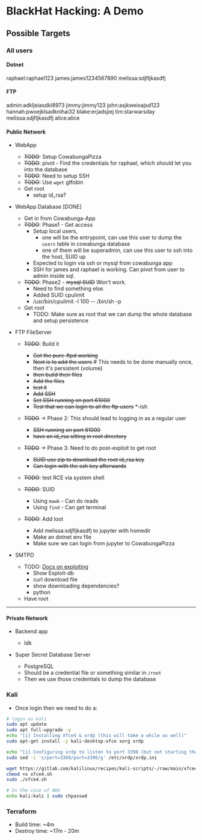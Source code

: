 # BlackHat Hacking: A Demo

## Possible Targets
### All users
#### Dotnet
raphael:raphael123
james:james1234567890
melissa:sdjfljkasdfj

#### FTP
admin:adkljeiasdkl8973
jimmy:jimmy123
john:asjkweioajsd123
hannah:pwoejklsadknihai32
blake:erjadsjiej
tim:starwarsday
melissa:sdjfljkasdfj
alice:alice

#### Public Network
- WebApp
    - ~~TODO~~: Setup CowabungaPizza
    - ~~TODO~~: pivot - Find the credentials for raphael, which should let you into the database
    - ~~TODO~~: Need to setup SSH
    - ~~TODO~~: Use `wget` gtfobin
    - Get root
        - setup id_rsa?

- WebApp Database [DONE]
    - Get in from Cowabunga-App
    - ~~TODO~~: Phase1 - Get access
        - Setup local users, 
            - one will be the entrypoint, can use this user to dump the `users` table in cowabunga database
            - one of them will be superadmin, can use this user to ssh into the host, SUID up
        - Expected to login via ssh or mysql from cowabunga app
        - SSH for james and raphael is working. Can pivot from user to admin inside sql.
    - ~~TODO~~: Phase2 - ~~mysql SUID~~ Won't work.
        - Need to find something else.
        - Added SUID cpulimit
        - /usr/bin/cpulimit -l 100 -- /bin/sh -p
    - Get root
        - TODO: Make sure as root that we can dump the whole database and setup persistence

- FTP FileServer
    - ~~TODO~~: Build it
        - ~~Got the pure-ftpd working~~
        - ~~Next is to add the users~~ # This needs to be done manually once, then it's persistent (volume)
        - ~~then build their files~~
        - ~~Add the files~~
        - ~~test it~~
        - ~~Add SSH~~
        - ~~Set SSH running on port 61000~~
        - ~~Test that we can login to all the ftp users~~ *-ish
    - ~~TODO~~ -> Phase 2: This should lead to logging in as a regular user
        - ~~SSH running on port 61000~~
        - ~~have an id_rsa sitting in root directory~~
    - ~~TODO~~ -> Phase 3: Need to do post-exploit to get root
        - ~~SUID use zip to download the root id_rsa key~~
        - ~~Can login with the ssh key afterwards~~
 
    - ~~TODO~~: test RCE via system shell
    - ~~TODO~~: SUID
        - Using `mawk` - Can do reads
        - Using `find` - Can get terminal
    - ~~TODO~~: Add loot
        - Add melissa:sdjfljkasdfj to jupyter with homedir
        - Make an dotnet env file
        - Make sure we can login from jupyter to CowabungaPizza

- SMTPD
    - TODO: [Docs on exploiting](https://github.com/vulhub/vulhub/tree/master/opensmtpd/CVE-2020-7247)
        - Show Exploit-db
        - curl download file
        - show downloading dependencies?
        - python
    - Have root

--- 
#### Private Network
- Backend app
    - Idk

- Super Secret Database Server
    - PostgreSQL
    - Should be a credential file or something similar in `/root`
    - Then we use those credentials to dump the database

### Kali
- Once login then we need to do a:
```sh
# login as kali
sudo apt update
sudo apt full-upgrade -y
echo "[i] Installing Xfce4 & xrdp (this will take a while as well)"
sudo apt-get install -y kali-desktop-xfce xorg xrdp

echo "[i] Configuring xrdp to listen to port 3390 (but not starting the service)"
sudo sed -i 's/port=3389/port=3390/g' /etc/xrdp/xrdp.ini

wget https://gitlab.com/kalilinux/recipes/kali-scripts/-/raw/main/xfce4.sh
chmod +x xfce4.sh
sudo ./xfce4.sh

# In the case of AWS
echo kali:kali | sudo chpasswd
```

### Terraform
- Build time: ~4m
- Destroy time: ~17m - 20m